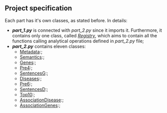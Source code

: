 ## Project specification
Each part has it's own classes, as stated before. In details:
- ***part_1.py*** is connected with *part_2.py* since it imports it. Furthermore, it contains only one class, called <ins>*Registry*</ins>, which aims to contain all the functions calling analytical operations defined in *part_2.py* file;
- ***part_2.py*** contains eleven classes:
  * <ins>Metadata</ins>:;
  * <ins>Semantics</ins>:;
  * <ins>Genes</ins>:;
  * <ins>Pre4</ins>:;
  * <ins>SentencesG</ins>:;
  * <ins>Diseases</ins>:;
  * <ins>Pre6</ins>:;
  * <ins>SentencesD</ins>:;
  * <ins>Top10</ins>:;
  * <ins>AssociationDisease</ins>:;
  * <ins>AssociationGenes</ins>:;
